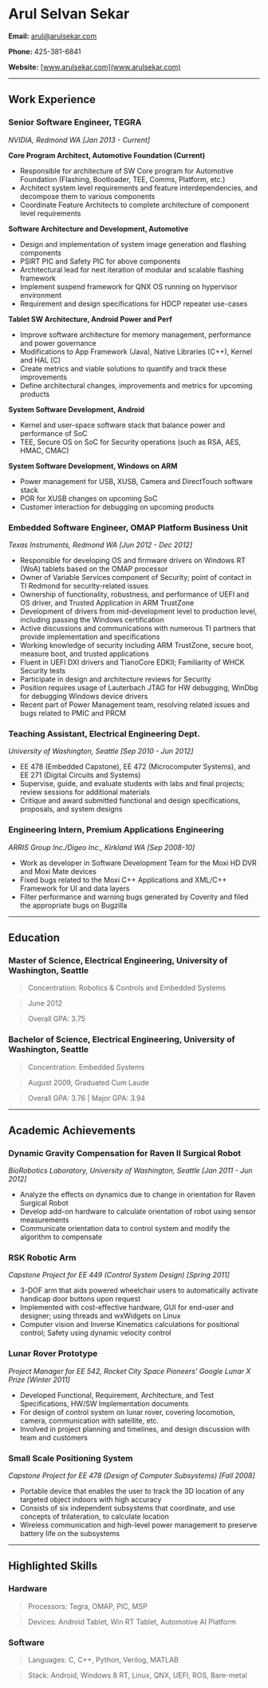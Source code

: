 ﻿# Arul Selvan Sekar

**Email:** [arul@arulsekar.com](arul@arulsekar.com)

**Phone:** 425-381-6841

**Website:** [www.arulsekar.com](www.arulsekar.com)

----

## Work Experience

### Senior Software Engineer, TEGRA
*NVIDIA, Redmond WA [Jan 2013 - Current]*

**Core Program Architect, Automotive Foundation (Current)**

- Responsible for architecture of SW Core program for Automotive Foundation (Flashing, Bootloader, TEE, Comms, Platform, etc.)
- Architect system level requirements and feature interdependencies, and decompose them to various components
- Coordinate Feature Architects to complete architecture of component level requirements

**Software Architecture and Development, Automotive**

- Design and implementation of system image generation and flashing components
- PSIRT PIC and Safety PIC for above components
- Architectural lead for next iteration of modular and scalable flashing framework
- Implement suspend framework for QNX OS running on hypervisor environment
- Requirement and design specifications for HDCP repeater use-cases

**Tablet SW Architecture, Android Power and Perf**

- Improve software architecture for memory management, performance and power governance
- Modifications to App Framework (Java), Native Libraries (C++), Kernel and HAL (C)
- Create metrics and viable solutions to quantify and track these improvements
- Define architectural changes, improvements and metrics for upcoming products

**System Software Development, Android**

- Kernel and user-space software stack that balance power and performance of SoC
- TEE, Secure OS on SoC for Security operations (such as RSA, AES, HMAC, CMAC)

**System Software Development, Windows on ARM**

- Power management for USB, XUSB, Camera and DirectTouch software stack
- POR for XUSB changes on upcoming SoC
- Customer interaction for debugging on upcoming products

### Embedded Software Engineer, OMAP Platform Business Unit

*Texas Instruments, Redmond WA [Jun 2012 - Dec 2012]*

- Responsible for developing OS and firmware drivers on Windows RT (WoA) tablets based on the OMAP processor
- Owner of Variable Services component of Security; point of contact in TI Redmond for security-related issues
- Ownership of functionality, robustness, and performance of UEFI and OS driver, and Trusted Application in ARM TrustZone
- Development of drivers from mid-development level to production level, including passing the Windows certification
- Active discussions and communications with numerous TI partners that provide implementation and specifications
- Working knowledge of security including ARM TrustZone, secure boot, measure boot, and trusted applications
- Fluent in UEFI DXI drivers and TianoCore EDKII; Familiarity of WHCK Security tests
- Participate in design and architecture reviews for Security
- Position requires usage of Lauterbach JTAG for HW debugging, WinDbg for debugging Windows device drivers
- Recent part of Power Management team, resolving related issues and bugs related to PMIC and PRCM

### Teaching Assistant, Electrical Engineering Dept.
*University of Washington, Seattle [Sep 2010 - Jun 2012]*

- EE 478 (Embedded Capstone), EE 472 (Microcomputer Systems), and EE 271 (Digital Circuits and Systems)
- Supervise, guide, and evaluate students with labs and final projects; review sessions for additional materials
- Critique and award submitted functional and design specifications, proposals, and system designs

### Engineering Intern, Premium Applications Engineering

*ARRIS Group Inc./Digeo Inc., Kirkland WA [Sep 2008-10]*

- Work as developer in Software Development Team for the Moxi HD DVR and Moxi Mate devices
- Fixed bugs related to the Moxi C++ Applications and XML/C++ Framework for UI and data layers
- Filter performance and warning bugs generated by Coverity and filed the appropriate bugs on Bugzilla

----

## Education

### Master of Science, Electrical Engineering, University of Washington, Seattle

> Concentration: Robotics & Controls and Embedded Systems

> June 2012

> Overall GPA: 3.75

### Bachelor of Science, Electrical Engineering, University of Washington, Seattle

> Concentration: Embedded Systems

> August 2009, Graduated Cum Laude

> Overall GPA: 3.76 | Major GPA: 3.94

----

## Academic Achievements

### Dynamic Gravity Compensation for Raven II Surgical Robot
*BioRobotics Laboratory, University of Washington, Seattle [Jan 2011 - Jun 2012]*

- Analyze the effects on dynamics due to change in orientation for Raven Surgical Robot
- Develop add-on hardware to calculate orientation of robot using sensor measurements
- Communicate orientation data to control system and modify the algorithm to compensate

### RSK Robotic Arm
*Capstone Project for EE 449 (Control System Design) [Spring 2011]*

- 3-DOF arm that aids powered wheelchair users to automatically activate handicap door buttons upon request
- Implemented with cost-effective hardware, GUI for end-user and designer; using threads and wxWidgets on Linux
- Computer vision and Inverse Kinematics calculations for positional control; Safety using dynamic velocity control

### Lunar Rover Prototype
*Project Manager for EE 542, Rocket City Space Pioneers’ Google Lunar X Prize [Winter 2011]*

- Developed Functional, Requirement, Architecture, and Test Specifications, HW/SW Implementation documents
- For design of control system on lunar rover, covering locomotion, camera, communication with satellite, etc.
- Involved in project planning and timelines, and design discussion with team and customers

### Small Scale Positioning System
*Capstone Project for EE 478 (Design of Computer Subsystems) [Fall 2008]*

- Portable device that enables the user to track the 3D location of any targeted object indoors with high accuracy
- Consists of six independent subsystems that coordinate, and use concepts of trilateration, to calculate location
- Wireless communication and high-level power management to preserve battery life on the subsystems

----

## Highlighted Skills

### Hardware

> Processors: Tegra, OMAP, PIC, MSP

> Devices: Android Tablet, Win RT Tablet, Automotive AI Platform

### Software

> Languages: C, C++, Python, Verilog, MATLAB

> Stack: Android, Windows 8 RT, Linux, QNX, UEFI, ROS, Bare-metal